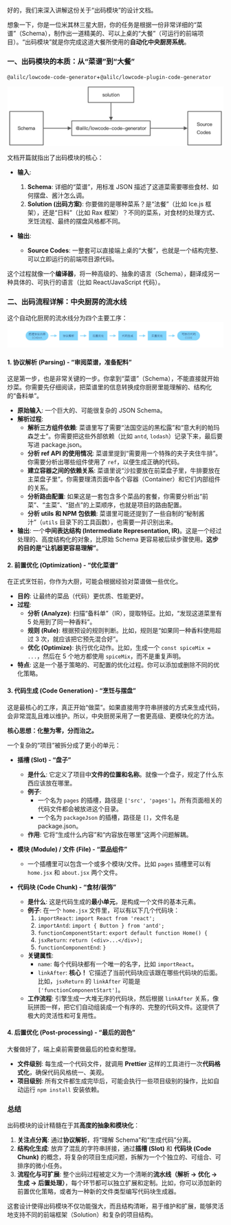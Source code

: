 好的，我们来深入讲解这份关于“出码模块”的设计文档。

想象一下，你是一位米其林三星大厨，你的任务是根据一份非常详细的“菜谱”（Schema），制作出一道精美的、可以上桌的“大餐”（可运行的前端项目）。“出码模块”就是你完成这道大餐所使用的**自动化中央厨房系统**。

### 一、出码模块的本质：从“菜谱”到“大餐”

`@alilc/lowcode-code-generator`+`@alilc/lowcode-plugin-code-generator`

![alt text](image-19.png)

文档开篇就指出了出码模块的核心：

- **输入**:

  1.  **Schema**: 详细的“菜谱”，用标准 JSON 描述了这道菜需要哪些食材、如何摆盘、酱汁怎么调。
  2.  **Solution (出码方案)**: 你要做的是哪种菜系？是“法餐”（比如 Ice.js 框架），还是“日料”（比如 Rax 框架）？不同的菜系，对食材的处理方式、烹饪流程、最终的摆盘风格都不同。

- **输出**:
  - **Source Codes**: 一整套可以直接端上桌的“大餐”，也就是一个结构完整、可以立即运行的前端项目源代码。

这个过程就像一个**编译器**，将一种高级的、抽象的语言（Schema），翻译成另一种具体的、可执行的语言（比如 React/JavaScript 代码）。

### 二、出码流程详解：中央厨房的流水线

这个自动化厨房的流水线分为四个主要工序：
![alt text](image-20.png)

#### 1. 协议解析 (Parsing) - “审阅菜谱，准备配料”

这是第一步，也是非常关键的一步。你拿到“菜谱”（Schema），不能直接就开始炒菜。你需要先仔细阅读，把菜谱里的信息转换成你厨房里能理解的、结构化的“备料单”。

- **原始输入**: 一个巨大的、可能很复杂的 JSON Schema。
- **解析过程**:
  - **解析三方组件依赖**: 菜谱里写了需要“法国空运的黑松露”和“意大利的帕玛森芝士”。你需要把这些外部依赖（比如 `antd`, `lodash`）记录下来，最后要写进 package.json。
  - **分析 ref API 的使用情况**: 菜谱里提到“需要用一个特殊的夹子夹住牛排”。你需要分析出哪些组件使用了 `ref`，以便生成正确的代码。
  - **建立容器之间的依赖关系**: 菜谱里说“沙拉要放在前菜盘子里，牛排要放在主菜盘子里”。你需要理清页面中各个容器（Container）和它们内部组件的关系。
  - **分析路由配置**: 如果这是一套包含多个菜品的套餐，你需要分析出“前菜”、“主菜”、“甜点”的上菜顺序，也就是项目的路由配置。
  - **分析 utils 和 NPM 包依赖**: 菜谱里可能还提到了一些自制的“秘制酱汁”（`utils` 目录下的工具函数），也需要一并识别出来。
- **输出**: 一个**中间表达结构 (Intermediate Representation, IR)**。这是一个经过处理的、高度结构化的对象，比原始 Schema 更容易被后续步骤使用。**这步的目的是“让机器更容易理解”**。

#### 2. 前置优化 (Optimization) - “优化菜谱”

在正式烹饪前，你作为大厨，可能会根据经验对菜谱做一些优化。

- **目的**: 让最终的菜品（代码）更优质、性能更好。
- **过程**:
  - **分析 (Analyze)**: 扫描“备料单”（IR），提取特征。比如，“发现这道菜里有 5 处用到了同一种香料”。
  - **规则 (Rule)**: 根据预设的规则判断。比如，规则是“如果同一种香料使用超过 3 次，就应该把它预先混合好”。
  - **优化 (Optimize)**: 执行优化动作。比如，生成一个 `const spiceMix = ...`，然后在 5 个地方都使用 `spiceMix`，而不是重复声明。
- **特点**: 这是一个基于策略的、可配置的优化过程。你可以添加或删除不同的优化策略。

#### 3. 代码生成 (Code Generation) - “烹饪与摆盘”

这是最核心的工序，真正开始“做菜”。如果直接用字符串拼接的方式来生成代码，会非常混乱且难以维护。所以，中央厨房采用了一套更高级、更模块化的方法。

**核心思想：化整为零，分而治之。**

一个复杂的“项目”被拆分成了更小的单元：

- **插槽 (Slot) - “盘子”**

  - **是什么**: 它定义了项目中**文件的位置和名称**。就像一个盘子，规定了什么东西应该放在哪里。
  - **例子**:
    - 一个名为 `pages` 的插槽，路径是 `['src', 'pages']`。所有页面相关的代码文件都会被放进这个目录。
    - 一个名为 `packageJson` 的插槽，路径是 `[]`，文件名是 package.json。
  - **作用**: 它将“生成什么内容”和“内容放在哪里”这两个问题解耦。

- **模块 (Module) / 文件 (File) - “菜品组件”**

  - 一个插槽里可以包含一个或多个模块/文件。比如 `pages` 插槽里可以有 `home.jsx` 和 `about.jsx` 两个文件。

- **代码块 (Code Chunk) - “食材/装饰”**
  - **是什么**: 这是代码生成的**最小单元**，是构成一个文件的基本元素。
  - **例子**: 在一个 `home.jsx` 文件里，可以有以下几个代码块：
    1.  `importReact`: `import React from 'react';`
    2.  `importAntd`: `import { Button } from 'antd';`
    3.  `functionComponentStart`: `export default function Home() {`
    4.  `jsxReturn`: `return (<div>...</div>);`
    5.  `functionComponentEnd`: `}`
  - **关键属性**:
    - `name`: 每个代码块都有一个唯一的名字，比如 `importReact`。
    - `linkAfter`: **核心！** 它描述了当前代码块应该跟在哪些代码块的后面。比如，`jsxReturn` 的 `linkAfter` 可能是 `['functionComponentStart']`。
  - **工作流程**: 引擎生成一大堆无序的代码块，然后根据 `linkAfter` 关系，像玩拼图一样，把它们自动组装成一个有序的、完整的代码文件。这提供了极大的灵活性和可复用性。

#### 4. 后置优化 (Post-processing) - “最后的润色”

大餐做好了，端上桌前需要做最后的检查和整理。

- **文件级别**: 每生成一个代码文件，就调用 **Prettier** 这样的工具进行一次**代码格式化**，确保代码风格统一、美观。
- **项目级别**: 所有文件都生成完毕后，可能会执行一些项目级别的操作，比如自动运行 `npm install` 安装依赖。

### 总结

出码模块的设计精髓在于其**高度的抽象和模块化**：

1.  **关注点分离**: 通过**协议解析**，将“理解 Schema”和“生成代码”分离。
2.  **结构化生成**: 放弃了混乱的字符串拼接，通过**插槽 (Slot)** 和 **代码块 (Code Chunk)** 的概念，将复杂的项目生成问题，拆解为一个个独立的、可组合、可排序的微小任务。
3.  **流程化与可扩展**: 整个出码过程被定义为一个清晰的**流水线（解析 -> 优化 -> 生成 -> 后置处理）**，每个环节都可以独立扩展和定制。比如，你可以添加新的前置优化策略，或者为一种新的文件类型编写代码块生成器。

这套设计使得出码模块不仅功能强大，而且结构清晰，易于维护和扩展，能够灵活地支持不同的前端框架（Solution）和复杂的项目结构。
